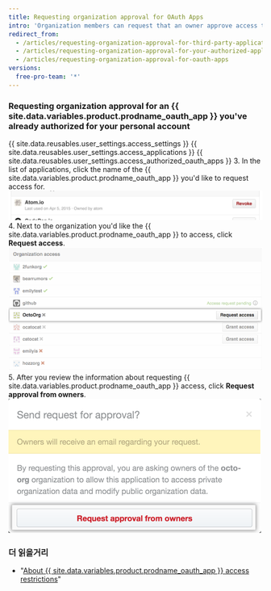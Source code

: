 ```yaml
---
title: Requesting organization approval for OAuth Apps
intro: 'Organization members can request that an owner approve access to organization resources for {{ site.data.variables.product.prodname_oauth_app }}.'
redirect_from:
  - /articles/requesting-organization-approval-for-third-party-applications/
  - /articles/requesting-organization-approval-for-your-authorized-applications/
  - /articles/requesting-organization-approval-for-oauth-apps
versions:
  free-pro-team: '*'
---
```


### Requesting organization approval for an {{ site.data.variables.product.prodname_oauth_app }} you've already authorized for your personal account

{{ site.data.reusables.user_settings.access_settings }}
{{ site.data.reusables.user_settings.access_applications }}
{{ site.data.reusables.user_settings.access_authorized_oauth_apps }}
3. In the list of applications, click the name of the {{ site.data.variables.product.prodname_oauth_app }} you'd like to request access for. ![View application button](/assets/images/help/settings/settings-third-party-view-app.png)
4. Next to the organization you'd like the {{ site.data.variables.product.prodname_oauth_app }} to access, click **Request access**. ![Request access button](/assets/images/help/settings/settings-third-party-request-access.png)
5. After you review the information about requesting {{ site.data.variables.product.prodname_oauth_app }} access, click **Request approval from owners**. ![Request approval button](/assets/images/help/settings/oauth-access-request-approval.png)

### 더 읽을거리

- "[About {{ site.data.variables.product.prodname_oauth_app }} access restrictions](/articles/about-oauth-app-access-restrictions)"
